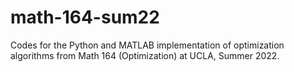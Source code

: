 # math-164-sum22

Codes for the Python and MATLAB implementation of optimization algorithms from Math 164 (Optimization) at UCLA, Summer 2022.
